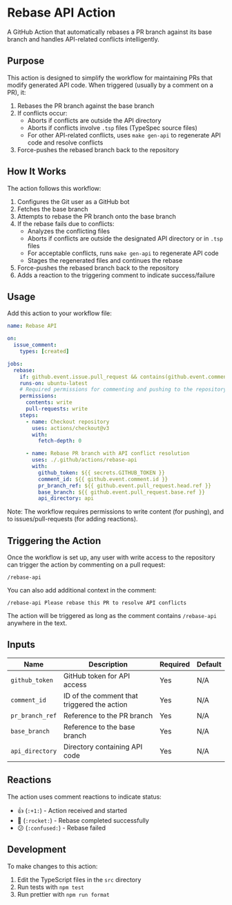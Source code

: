 # Rebase API Action

A GitHub Action that automatically rebases a PR branch against its base branch and handles API-related conflicts intelligently.

## Purpose

This action is designed to simplify the workflow for maintaining PRs that modify generated API code. When triggered (usually by a comment on a PR), it:

1. Rebases the PR branch against the base branch
2. If conflicts occur:
   - Aborts if conflicts are outside the API directory
   - Aborts if conflicts involve `.tsp` files (TypeSpec source files)
   - For other API-related conflicts, uses `make gen-api` to regenerate API code and resolve conflicts
3. Force-pushes the rebased branch back to the repository

## How It Works

The action follows this workflow:

1. Configures the Git user as a GitHub bot
2. Fetches the base branch
3. Attempts to rebase the PR branch onto the base branch
4. If the rebase fails due to conflicts:
   - Analyzes the conflicting files
   - Aborts if conflicts are outside the designated API directory or in `.tsp` files
   - For acceptable conflicts, runs `make gen-api` to regenerate API code
   - Stages the regenerated files and continues the rebase
5. Force-pushes the rebased branch back to the repository
6. Adds a reaction to the triggering comment to indicate success/failure

## Usage

Add this action to your workflow file:

```yaml
name: Rebase API

on:
  issue_comment:
    types: [created]

jobs:
  rebase:
    if: github.event.issue.pull_request && contains(github.event.comment.body, '/rebase-api')
    runs-on: ubuntu-latest
    # Required permissions for commenting and pushing to the repository
    permissions:
      contents: write
      pull-requests: write
    steps:
      - name: Checkout repository
        uses: actions/checkout@v3
        with:
          fetch-depth: 0

      - name: Rebase PR branch with API conflict resolution
        uses: ./.github/actions/rebase-api
        with:
          github_token: ${{ secrets.GITHUB_TOKEN }}
          comment_id: ${{ github.event.comment.id }}
          pr_branch_ref: ${{ github.event.pull_request.head.ref }}
          base_branch: ${{ github.event.pull_request.base.ref }}
          api_directory: api
```

Note: The workflow requires permissions to write content (for pushing), and to issues/pull-requests (for adding reactions).

## Triggering the Action

Once the workflow is set up, any user with write access to the repository can trigger the action by commenting on a pull request:

```
/rebase-api
```

You can also add additional context in the comment:

```
/rebase-api Please rebase this PR to resolve API conflicts
```

The action will be triggered as long as the comment contains `/rebase-api` anywhere in the text.

## Inputs

| Name | Description | Required | Default |
|------|-------------|----------|---------|
| `github_token` | GitHub token for API access | Yes | N/A |
| `comment_id` | ID of the comment that triggered the action | Yes | N/A |
| `pr_branch_ref` | Reference to the PR branch | Yes | N/A |
| `base_branch` | Reference to the base branch | Yes | N/A |
| `api_directory` | Directory containing API code | Yes | N/A |

## Reactions

The action uses comment reactions to indicate status:
- 👍 (`:+1:`) - Action received and started
- 🚀 (`:rocket:`) - Rebase completed successfully
- 😕 (`:confused:`) - Rebase failed

## Development

To make changes to this action:

1. Edit the TypeScript files in the `src` directory
2. Run tests with `npm test`
3. Run prettier with `npm run format`

